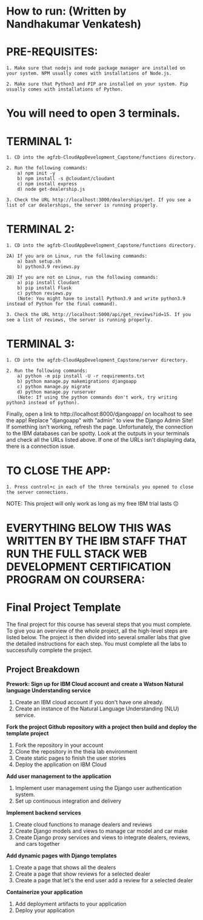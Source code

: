 # How to run: (Written by Nandhakumar Venkatesh)

# PRE-REQUISITES:

    1. Make sure that nodejs and node package manager are installed on your system. NPM usually comes with installations of Node.js.

    2. Make sure that Python3 and PIP are installed on your system. Pip usually comes with installations of Python.

# You will need to open 3 terminals.

# TERMINAL 1:
    1. CD into the agfzb-CloudAppDevelopment_Capstone/functions directory.

    2. Run the following commands:
        a) npm init -y
        b) npm install -s @cloudant/cloudant
        c) npm install express
        d) node get-dealership.js

    3. Check the URL http://localhost:3000/dealerships/get. If you see a list of car dealerships, the server is running properly.

# TERMINAL 2:
    1. CD into the agfzb-CloudAppDevelopment_Capstone/functions directory.

    2A) If you are on Linux, run the following commands:
        a) bash setup.sh
        b) python3.9 reviews.py

    2B) If you are not on Linux, run the following commands:
        a) pip install Cloudant
        b) pip install Flask
        c) python reviews.py 
        (Note: You might have to install Python3.9 and write python3.9 instead of Python for the final command).

    3. Check the URL http://localhost:5000/api/get_reviews?id=15. If you see a list of reviews, the server is running properly.

# TERMINAL 3:
    1. CD into the agfzb-CloudAppDevelopment_Capstone/server directory.
    
    2. Run the following commands:
        a) python -m pip install -U -r requirements.txt
        b) python manage.py makemigrations djangoapp
        c) python manage.py migrate
        d) python manage.py runserver
        (Note: If using the python commands don't work, try writing python3 instead of python).

Finally, open a link to http://localhost:8000/djangoapp/ on localhost to see the app! Replace "djangoapp" with "admin" to view the Django Admin Site! If something isn't working, refresh the page. Unfortunately, the connection to the IBM databases can be spotty. Look at the outputs in your terminals and check all the URLs listed above. If one of the URLs isn't displaying data, there is a connection issue.

# TO CLOSE THE APP:
    1. Press control+c in each of the three terminals you opened to close the server connections.

NOTE: This project will only work as long as my free IBM trial lasts 😔


# EVERYTHING BELOW THIS WAS WRITTEN BY THE IBM STAFF THAT RUN THE FULL STACK WEB DEVELOPMENT CERTIFICATION PROGRAM ON COURSERA:


# Final Project Template

The final project for this course has several steps that you must complete. 
To give you an overview of the whole project, all the high-level steps are listed below. 
The project is then divided into several smaller labs that give the detailed instructions for each step. 
You must complete all the labs to successfully complete the project.

## Project Breakdown

**Prework: Sign up for IBM Cloud account and create a Watson Natural language Understanding service**
1. Create an IBM cloud account if you don't have one already.
2. Create an instance of the Natural Language Understanding (NLU) service.

**Fork the project Github repository with a project then build and deploy the template project**
1. Fork the repository in your account
2. Clone the repository in the theia lab environment
3. Create static pages to finish the user stories
4. Deploy the application on IBM Cloud

**Add user management to the application**
1. Implement user management using the Django user authentication system.
2. Set up continuous integration and delivery

**Implement backend services**
1. Create cloud functions to manage dealers and reviews
2. Create Django models and views to manage car model and car make
3. Create Django proxy services and views to integrate dealers, reviews, and cars together
 
**Add dynamic pages with Django templates**
1. Create a page that shows all the dealers
2. Create a page that show reviews for a selected dealer
3. Create a page that let's the end user add a review for a selected dealer

**Containerize your application**
1. Add deployment artifacts to your application
2. Deploy your application

